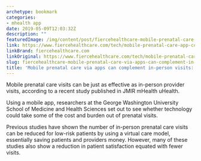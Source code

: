 ```yaml
---
archetype: bookmark
categories:
- mhealth app
date: 2019-05-09T12:03:32Z
description: ""
featuredImage: /img/content/post/fiercehealthcare-mobile-prenatal-care-via-apps-can-complement-in-person-visits-study.jpg
link: https://www.fiercehealthcare.com/tech/mobile-prenatal-care-app-complements-person-visits
linkBrand: fiercehealthcare.com
linkOriginal: https://www.fiercehealthcare.com/tech/mobile-prenatal-care-app-complements-person-visits
slug: fiercehealthcare-mobile-prenatal-care-via-apps-can-complement-in-person-visits-study
title: 'Mobile prenatal care via apps can complement in-person visits: study'
---
```

Mobile prenatal care visits can be just as effective as in-person provider visits, according to a recent study published in JMIR mHealth uHealth.

Using a mobile app, researchers at the George Washington University School of Medicine and Health Sciences set out to see whether technology could take some of the cost and burden out of prenatal visits.

Previous studies have shown the number of in-person prenatal care visits can be reduced for low-risk patients by using a virtual care model, essentially saving patients and providers money. However, many of these studies also show a reduction in patient satisfaction equated with fewer visits.

